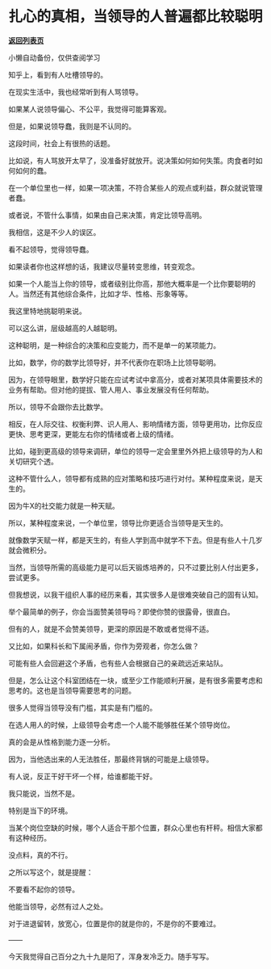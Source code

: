 # 扎心的真相，当领导的人普遍都比较聪明

[**返回列表页**](/gzh/费曼的小茶馆)

小懒自动备份，仅供查阅学习

知乎上，看到有人吐槽领导的。

在现实生活中，我也经常听到有人骂领导。

如果某人说领导偏心、不公平，我觉得可能算客观。

但是，如果说领导蠢，我则是不认同的。

这段时间，社会上有很热的话题。

比如说，有人骂放开太早了，没准备好就放开。说决策如何如何失策。肉食者时如何如何的蠢。

在一个单位里也一样，如果一项决策，不符合某些人的观点或利益，群众就说管理者蠢。

或者说，不管什么事情，如果由自己来决策，肯定比领导高明。

  

我相信，这是不少人的误区。

看不起领导，觉得领导蠢。

如果读者你也这样想的话，我建议尽量转变思维，转变观念。

如果一个人能当上你的领导，或者级别比你高，那他大概率是一个比你要聪明的人。当然还有其他综合条件，比如才华、性格、形象等等。

我这里特地挑聪明来说。

可以这么讲，层级越高的人越聪明。

  

这种聪明，是一种综合的决策和应变能力，而不是单一的某项能力。

比如，数学，你的数学比领导好，并不代表你在职场上比领导聪明。

因为，在领导眼里，数学好只能在应试考试中拿高分，或者对某项具体需要技术的业务有帮助。但对他的提拔、管人用人、事业发展没有任何帮助。

所以，领导不会跟你去比数学。

  

相反，在人际交往、权衡利弊、识人用人、影响情绪方面，领导更用功，比你反应更快、思考更深，更能左右你的情绪或者上级的情绪。

  

比如，碰到更高级的领导来调研，单位的领导一定会里里外外把上级领导的为人和关切研究个透。

这种不管什么人，领导都有成熟的应对策略和技巧进行对付。某种程度来说，是天生的。

因为牛X的社交能力就是一种天赋。

所以，某种程度来说，一个单位里，领导比你更适合当领导是天生的。

就像数学天赋一样，都是天生的，有些人学到高中就学不下去。但是有些人十几岁就会微积分。

  

当然，当领导所需的高级能力是可以后天锻炼培养的，只不过要比别人付出更多，尝试更多。

但我想说，以我干组织人事的经历来看，其实很多人是很难突破自己的固有认知。

举个最简单的例子，你会当面赞美领导吗？即使你赞的很露骨，很直白。

但有的人，就是不会赞美领导，更深的原因是不敢或者觉得不适。

又比如，如果科长和下属闹矛盾，你作为旁观者，你怎么做？

可能有些人会回避这个矛盾，也有些人会根据自己的亲疏远近来站队。

但是，怎么让这个科室团结在一块，或至少工作能顺利开展，是有很多需要考虑和思考的。这也是当领导需要思考的问题。

  

很多人觉得当领导没有门槛，其实是有门槛的。

在选人用人的时候，上级领导会考虑一个人能不能够胜任某个领导岗位。

真的会是从性格到能力逐一分析。

因为，当他选出来的人无法胜任，那最终背锅的可能是上级领导。

  

有人说，反正干好干坏一个样，给谁都能干好。

我只能说，当然不是。

特别是当下的环境。

当某个岗位空缺的时候，哪个人适合干那个位置，群众心里也有杆秤。相信大家都有这种经历。

没点料，真的不行。

  

之所以写这个，就是提醒：

不要看不起你的领导。

他能当领导，必然有过人之处。

对于进退留转，放宽心，位置是你的就是你的，不是你的不要难过。

  

——

今天我觉得自己百分之九十九是阳了，浑身发冷乏力。随手写写。

